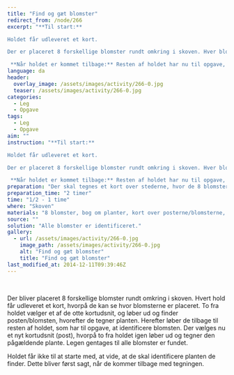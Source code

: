 ```yaml
---
title: "Find og gæt blomster"
redirect_from: /node/266
excerpt: "**Til start:**

Holdet får udleveret et kort.

Der er placeret 8 forskellige blomster rundt omkring i skoven. Hver blomst er markeret på kortet. To fra holdet har til opgave at vælge en af posterne/blomsterne, løbe ud og finde den og derefter tegne den. Herefter løber de tilbage til holdet.

 **Når holdet er kommet tilbage:** Resten af holdet har nu til opgave, at identificere planten, ved at kigge i en bog med forskellige billeder af planter/blomster. Gentag fra start, ved at lade to fra holdet løbe ud i skoven og finde en ny plante. Dette gøres til alle blomster er fundet og identificeret."
language: da
header:
  overlay_image: /assets/images/activity/266-0.jpg
  teaser: /assets/images/activity/266-0.jpg
categories: 
  - Leg
  - Opgave
tags: 
  - Leg
  - Opgave
aim: ""
instruction: "**Til start:**

Holdet får udleveret et kort.

Der er placeret 8 forskellige blomster rundt omkring i skoven. Hver blomst er markeret på kortet. To fra holdet har til opgave at vælge en af posterne/blomsterne, løbe ud og finde den og derefter tegne den. Herefter løber de tilbage til holdet.

 **Når holdet er kommet tilbage:** Resten af holdet har nu til opgave, at identificere planten, ved at kigge i en bog med forskellige billeder af planter/blomster. Gentag fra start, ved at lade to fra holdet løbe ud i skoven og finde en ny plante. Dette gøres til alle blomster er fundet og identificeret."
preparation: "Der skal tegnes et kort over stederne, hvor de 8 blomster er placeret. Derefter skal disse sættes ud forskellige steder i skoven. Desuden skal der findes en bog om planter.  "
preparation_time: "2 timer"
time: "1/2 - 1 time"
where: "Skoven"
materials: "8 blomster, bog om planter, kort over posterne/blomsterne, papir og blyant."
source: ""
solution: "Alle blomster er identificeret."
gallery:
  - url: /assets/images/activity/266-0.jpg
    image_path: /assets/images/activity/266-0.jpg
    alt: "Find og gæt blomster"
    title: "Find og gæt blomster"
last_modified_at: 2014-12-11T09:39:46Z
---
```

​

Der bliver placeret 8 forskellige blomster rundt omkring i skoven. Hvert hold får udleveret et kort, hvorpå de kan se hvor blomsterne er placeret. To fra holdet vælger et af de otte kortudsnit, og løber ud og finder posten/blomsten, hvorefter de tegner planten. Herefter løber de tilbage til resten af holdet, som har til opgave, at identificere blomsten. Der vælges nu et nyt kortudsnit (post), hvorpå to fra holdet igen løber ud og tegner den pågældende plante. Legen gentages til alle blomster er fundet.

Holdet får ikke til at starte med, at vide, at de skal identificere planten de finder. Dette bliver først sagt, når de kommer tilbage med tegningen.
